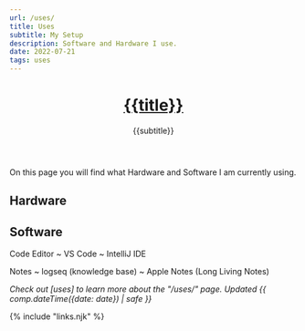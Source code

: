 ```yaml
---
url: /uses/
title: Uses
subtitle: My Setup
description: Software and Hardware I use.
date: 2022-07-21
tags: uses
---
```


<header>

# [{{title}}](/)

{{subtitle}}

</header><section>

On this page you will find what Hardware and Software I am currently using.

</section><section>

## Hardware


</section><section>

## Software
Code Editor
~ VS Code
~ IntelliJ IDE

Notes
~ logseq (knowledge base)
~ Apple Notes (Long Living Notes)

</section><footer>

_Check out [uses] to learn more about the "/uses/" page. Updated {{ comp.dateTime({date: date}) | safe }}_

</footer>

{% include "links.njk" %}

